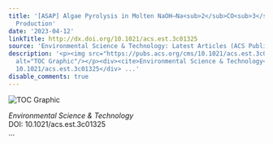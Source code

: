 ```yaml
---
title: '[ASAP] Algae Pyrolysis in Molten NaOH–Na<sub>2</sub>CO<sub>3</sub> for Hydrogen
  Production'
date: '2023-04-12'
linkTitle: http://dx.doi.org/10.1021/acs.est.3c01325
source: 'Environmental Science & Technology: Latest Articles (ACS Publications)'
description: '<p><img src="https://pubs.acs.org/cms/10.1021/acs.est.3c01325/asset/images/medium/es3c01325_0010.gif"
  alt="TOC Graphic"/></p><div><cite>Environmental Science & Technology</cite></div><div>DOI:
  10.1021/acs.est.3c01325</div> ...'
disable_comments: true
---
```

<p><img src="https://pubs.acs.org/cms/10.1021/acs.est.3c01325/asset/images/medium/es3c01325_0010.gif" alt="TOC Graphic"/></p><div><cite>Environmental Science & Technology</cite></div><div>DOI: 10.1021/acs.est.3c01325</div> ...